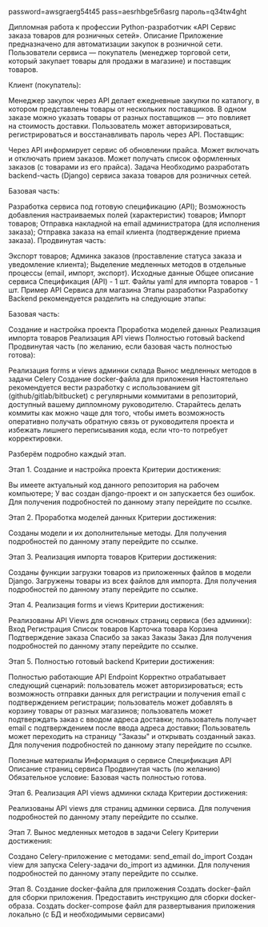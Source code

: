 


password=awsgraerg54t45
pass=aesrhbge5r6asrg
пароль=q34tw4ght


Дипломная работа к профессии Python-разработчик «API Сервис заказа товаров для розничных сетей».
Описание
Приложение предназначено для автоматизации закупок в розничной сети. Пользователи сервиса — покупатель (менеджер торговой сети, который закупает товары для продажи в магазине) и поставщик товаров.

Клиент (покупатель):

Менеджер закупок через API делает ежедневные закупки по каталогу, в котором представлены товары от нескольких поставщиков.
В одном заказе можно указать товары от разных поставщиков — это повлияет на стоимость доставки.
Пользователь может авторизироваться, регистрироваться и восстанавливать пароль через API.
Поставщик:

Через API информирует сервис об обновлении прайса.
Может включать и отключать прием заказов.
Может получать список оформленных заказов (с товарами из его прайса).
Задача
Необходимо разработать backend-часть (Django) сервиса заказа товаров для розничных сетей.

Базовая часть:

Разработка сервиса под готовую спецификацию (API);
Возможность добавления настраиваемых полей (характеристик) товаров;
Импорт товаров;
Отправка накладной на email администратора (для исполнения заказа);
Отправка заказа на email клиента (подтверждение приема заказа).
Продвинутая часть:

Экспорт товаров;
Админка заказов (проставление статуса заказа и уведомление клиента);
Выделение медленных методов в отдельные процессы (email, импорт, экспорт).
Исходные данные
Общее описание сервиса
Спецификация (API) - 1 шт.
Файлы yaml для импорта товаров - 1 шт.
Пример API Сервиса для магазина
Этапы разработки
Разработку Backend рекомендуется разделить на следующие этапы:

Базовая часть:

Создание и настройка проекта
Проработка моделей данных
Реализация импорта товаров
Реализация API views
Полностью готовый backend
Продвинутая часть (по желанию, если базовая часть полностью готова):

Реализация forms и views админки склада
Вынос медленных методов в задачи Celery
Создание docker-файла для приложения
Настоятельно рекомендуется вести разработку с использованием git (github/gitlab/bitbucket) с регулярными коммитами в репозиторий, доступный вашему дипломному руководителю. Старайтесь делать коммиты как можно чаще для того, чтобы иметь возможность оперативно получать обратную связь от руководителя проекта и избежать лишнего переписывания кода, если что-то потребует корректировки.

Разберём подробно каждый этап.

Этап 1. Создание и настройка проекта
Критерии достижения:

Вы имеете актуальный код данного репозитория на рабочем компьютере;
У вас создан django-проект и он запускается без ошибок.
Для получения подробностей по данному этапу перейдите по ссылке.

Этап 2. Проработка моделей данных
Критерии достижения:

Созданы модели и их дополнительные методы.
Для получения подробностей по данному этапу перейдите по ссылке.

Этап 3. Реализация импорта товаров
Критерии достижения:

Созданы функции загрузки товаров из приложенных файлов в модели Django.
Загружены товары из всех файлов для импорта.
Для получения подробностей по данному этапу перейдите по ссылке.

Этап 4. Реализация forms и views
Критерии достижения:

Реализованы API Views для основных страниц сервиса (без админки):
Вход
Регистрация
Список товаров
Карточка товара
Корзина
Подтверждение заказа
Спасибо за заказ
Заказы
Заказ
Для получения подробностей по данному этапу перейдите по ссылке.

Этап 5. Полностью готовый backend
Критерии достижения:

Полностью работающие API Endpoint
Корректно отрабатывает следующий сценарий:
пользователь может авторизироваться;
есть возможность отправки данных для регистрации и получения email с подтверждением регистрации;
пользователь может добавлять в корзину товары от разных магазинов;
пользователь может подтверждать заказ с вводом адреса доставки;
пользователь получает email с подтверждением после ввода адреса доставки;
Пользователь может переходить на страницу "Заказы" и открывать созданный заказ.
Для получения подробностей по данному этапу перейдите по ссылке.

Полезные материалы
Информация о сервисе
Спецификация API
Описание страниц сервиса
Продвинутая часть (по желанию)
Обязательное условие: Базовая часть полностью готова.

Этап 6. Реализация API views админки склада
Критерии достижения:

Реализованы API views для страниц админки сервиса.
Для получения подробностей по данному этапу перейдите по ссылке.

Этап 7. Вынос медленных методов в задачи Celery
Критерии достижения:

Создано Celery-приложение c методами:
send_email
do_import
Создан view для запуска Celery-задачи do_import из админки.
Для получения подробностей по данному этапу перейдите по ссылке.

Этап 8. Создание docker-файла для приложения
Создать docker-файл для сборки приложения.
Предоставить инструкцию для сборки docker-образа.
Создать docker-compose файл для развертывания приложения локально (с БД и необходимыми сервисами)


